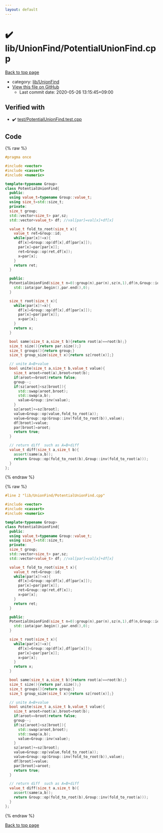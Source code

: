 ```yaml
---
layout: default
---
```


<!-- mathjax config similar to math.stackexchange -->
<script type="text/javascript" async
  src="https://cdnjs.cloudflare.com/ajax/libs/mathjax/2.7.5/MathJax.js?config=TeX-MML-AM_CHTML">
</script>
<script type="text/x-mathjax-config">
  MathJax.Hub.Config({
    TeX: { equationNumbers: { autoNumber: "AMS" }},
    tex2jax: {
      inlineMath: [ ['$','$'] ],
      processEscapes: true
    },
    "HTML-CSS": { matchFontHeight: false },
    displayAlign: "left",
    displayIndent: "2em"
  });
</script>

<script type="text/javascript" src="https://cdnjs.cloudflare.com/ajax/libs/jquery/3.4.1/jquery.min.js"></script>
<script src="https://cdn.jsdelivr.net/npm/jquery-balloon-js@1.1.2/jquery.balloon.min.js" integrity="sha256-ZEYs9VrgAeNuPvs15E39OsyOJaIkXEEt10fzxJ20+2I=" crossorigin="anonymous"></script>
<script type="text/javascript" src="../../../assets/js/copy-button.js"></script>
<link rel="stylesheet" href="../../../assets/css/copy-button.css" />


# :heavy_check_mark: lib/UnionFind/PotentialUnionFind.cpp

<a href="../../../index.html">Back to top page</a>

* category: <a href="../../../index.html#d8ce77e7929e89891ebe5f859497af18">lib/UnionFind</a>
* <a href="{{ site.github.repository_url }}/blob/master/lib/UnionFind/PotentialUnionFind.cpp">View this file on GitHub</a>
    - Last commit date: 2020-05-26 13:15:45+09:00




## Verified with

* :heavy_check_mark: <a href="../../../verify/test/PotentialUnionFind.test.cpp.html">test/PotentialUnionFind.test.cpp</a>


## Code

<a id="unbundled"></a>
{% raw %}
```cpp
#pragma once

#include <vector>
#include <cassert>
#include <numeric>

template<typename Group>
class PotentialUnionFind{
  public:
  using value_t=typename Group::value_t;
  using size_t=std::size_t;
  private:
  size_t group;
  std::vector<size_t> par,sz;
  std::vector<value_t> df; //val[par]=val[x]+df[x]

  value_t fold_to_root(size_t x){
    value_t ret=Group::id;
    while(par[x]!=x){
      df[x]=Group::op(df[x],df[par[x]]);
      par[x]=par[par[x]];
      ret=Group::op(ret,df[x]);
      x=par[x];
    }
    return ret;
  }

  public:
  PotentialUnionFind(size_t n=0):group(n),par(n),sz(n,1),df(n,Group::id){
    std::iota(par.begin(),par.end(),0);
  }

  size_t root(size_t x){
    while(par[x]!=x){
      df[x]=Group::op(df[x],df[par[x]]);
      par[x]=par[par[x]];
      x=par[x];
    }
    return x;
  }

  bool same(size_t a,size_t b){return root(a)==root(b);}
  size_t size(){return par.size();}
  size_t groups(){return group;}
  size_t group_size(size_t x){return sz[root(x)];}

  // unite A=B+value
  bool unite(size_t a,size_t b,value_t value){
    size_t aroot=root(a),broot=root(b);
    if(aroot==broot)return false;
    group--;
    if(sz[aroot]<sz[broot]){
      std::swap(aroot,broot);
      std::swap(a,b);
      value=Group::inv(value);
    }
    sz[aroot]+=sz[broot];
    value=Group::op(value,fold_to_root(a));
    value=Group::op(Group::inv(fold_to_root(b)),value);
    df[broot]=value;
    par[broot]=aroot;
    return true;
  }

  // return diff  such as A=B+diff
  value_t diff(size_t a,size_t b){
    assert(same(a,b));
    return Group::op(fold_to_root(b),Group::inv(fold_to_root(a)));
  }
};
```
{% endraw %}

<a id="bundled"></a>
{% raw %}
```cpp
#line 2 "lib/UnionFind/PotentialUnionFind.cpp"

#include <vector>
#include <cassert>
#include <numeric>

template<typename Group>
class PotentialUnionFind{
  public:
  using value_t=typename Group::value_t;
  using size_t=std::size_t;
  private:
  size_t group;
  std::vector<size_t> par,sz;
  std::vector<value_t> df; //val[par]=val[x]+df[x]

  value_t fold_to_root(size_t x){
    value_t ret=Group::id;
    while(par[x]!=x){
      df[x]=Group::op(df[x],df[par[x]]);
      par[x]=par[par[x]];
      ret=Group::op(ret,df[x]);
      x=par[x];
    }
    return ret;
  }

  public:
  PotentialUnionFind(size_t n=0):group(n),par(n),sz(n,1),df(n,Group::id){
    std::iota(par.begin(),par.end(),0);
  }

  size_t root(size_t x){
    while(par[x]!=x){
      df[x]=Group::op(df[x],df[par[x]]);
      par[x]=par[par[x]];
      x=par[x];
    }
    return x;
  }

  bool same(size_t a,size_t b){return root(a)==root(b);}
  size_t size(){return par.size();}
  size_t groups(){return group;}
  size_t group_size(size_t x){return sz[root(x)];}

  // unite A=B+value
  bool unite(size_t a,size_t b,value_t value){
    size_t aroot=root(a),broot=root(b);
    if(aroot==broot)return false;
    group--;
    if(sz[aroot]<sz[broot]){
      std::swap(aroot,broot);
      std::swap(a,b);
      value=Group::inv(value);
    }
    sz[aroot]+=sz[broot];
    value=Group::op(value,fold_to_root(a));
    value=Group::op(Group::inv(fold_to_root(b)),value);
    df[broot]=value;
    par[broot]=aroot;
    return true;
  }

  // return diff  such as A=B+diff
  value_t diff(size_t a,size_t b){
    assert(same(a,b));
    return Group::op(fold_to_root(b),Group::inv(fold_to_root(a)));
  }
};

```
{% endraw %}

<a href="../../../index.html">Back to top page</a>

